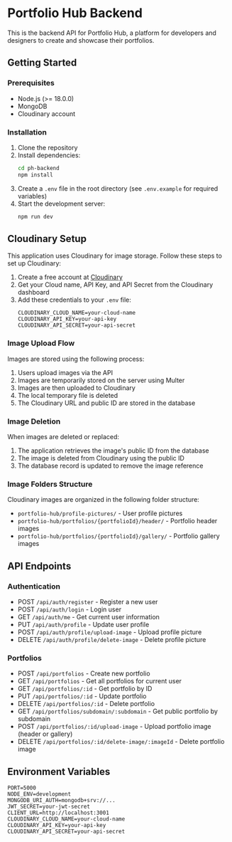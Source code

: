 # Portfolio Hub Backend

This is the backend API for Portfolio Hub, a platform for developers and designers to create and showcase their portfolios.

## Getting Started

### Prerequisites

- Node.js (>= 18.0.0)
- MongoDB
- Cloudinary account

### Installation

1. Clone the repository
2. Install dependencies:
   ```bash
   cd ph-backend
   npm install
   ```
3. Create a `.env` file in the root directory (see `.env.example` for required variables)
4. Start the development server:
   ```bash
   npm run dev
   ```

## Cloudinary Setup

This application uses Cloudinary for image storage. Follow these steps to set up Cloudinary:

1. Create a free account at [Cloudinary](https://cloudinary.com/)
2. Get your Cloud name, API Key, and API Secret from the Cloudinary dashboard
3. Add these credentials to your `.env` file:
   ```
   CLOUDINARY_CLOUD_NAME=your-cloud-name
   CLOUDINARY_API_KEY=your-api-key
   CLOUDINARY_API_SECRET=your-api-secret
   ```

### Image Upload Flow

Images are stored using the following process:

1. Users upload images via the API
2. Images are temporarily stored on the server using Multer
3. Images are then uploaded to Cloudinary
4. The local temporary file is deleted
5. The Cloudinary URL and public ID are stored in the database

### Image Deletion

When images are deleted or replaced:

1. The application retrieves the image's public ID from the database
2. The image is deleted from Cloudinary using the public ID
3. The database record is updated to remove the image reference

### Image Folders Structure

Cloudinary images are organized in the following folder structure:

- `portfolio-hub/profile-pictures/` - User profile pictures
- `portfolio-hub/portfolios/{portfolioId}/header/` - Portfolio header images
- `portfolio-hub/portfolios/{portfolioId}/gallery/` - Portfolio gallery images

## API Endpoints

### Authentication

- POST `/api/auth/register` - Register a new user
- POST `/api/auth/login` - Login user
- GET `/api/auth/me` - Get current user information
- PUT `/api/auth/profile` - Update user profile
- POST `/api/auth/profile/upload-image` - Upload profile picture
- DELETE `/api/auth/profile/delete-image` - Delete profile picture

### Portfolios

- POST `/api/portfolios` - Create new portfolio
- GET `/api/portfolios` - Get all portfolios for current user
- GET `/api/portfolios/:id` - Get portfolio by ID
- PUT `/api/portfolios/:id` - Update portfolio
- DELETE `/api/portfolios/:id` - Delete portfolio
- GET `/api/portfolios/subdomain/:subdomain` - Get public portfolio by subdomain
- POST `/api/portfolios/:id/upload-image` - Upload portfolio image (header or gallery)
- DELETE `/api/portfolios/:id/delete-image/:imageId` - Delete portfolio image

## Environment Variables

```
PORT=5000
NODE_ENV=development
MONGODB_URI_AUTH=mongodb+srv://...
JWT_SECRET=your-jwt-secret
CLIENT_URL=http://localhost:3001
CLOUDINARY_CLOUD_NAME=your-cloud-name
CLOUDINARY_API_KEY=your-api-key
CLOUDINARY_API_SECRET=your-api-secret
```
